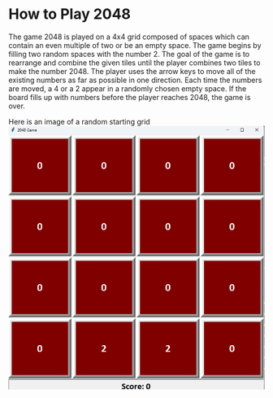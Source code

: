 # How to Play 2048

The game 2048 is played on a 4x4 grid composed of spaces which can contain an even
multiple of two or be an empty space. The game begins by filling two random spaces 
with the number 2. The goal of the game is to rearrange and combine the given tiles
until the player combines two tiles to make the number 2048. The player uses the arrow
keys to move all of the existing numbers as far as possible in one direction. Each time
the numbers are moved, a 4 or a 2 appear in a randomly chosen empty space. If the board 
fills up with numbers before the player reaches 2048, the game is over.

Here is an image of a random starting grid
![Alt text](image.png)